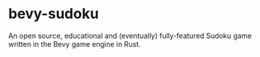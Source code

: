 # bevy-sudoku
An open source, educational and (eventually) fully-featured Sudoku game written in the Bevy game engine in Rust.
